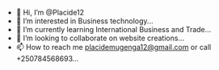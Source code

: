 - 👋 Hi, I’m @Placide12
- 👀 I’m interested in Business technology...
- 🌱 I’m currently learning International Business and Trade...
- 💞️ I’m looking to collaborate on website creations...
- 📫 How to reach me placidemugenga12@gmail.com or call +250784568693...

<!---
Placide12/Placide12 is a ✨ special ✨ repository because its `README.md` (this file) appears on your GitHub profile.
You can click the Preview link to take a look at your changes.
--->
